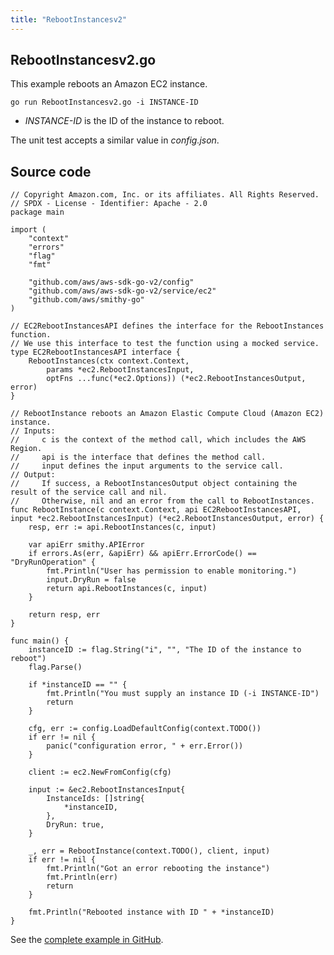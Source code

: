 ```yaml
---
title: "RebootInstancesv2"
---
```

## RebootInstancesv2.go

This example reboots an Amazon EC2 instance.

`go run RebootInstancesv2.go -i INSTANCE-ID`

- _INSTANCE-ID_ is the ID of the instance to reboot.

The unit test accepts a similar value in _config.json_.

## Source code

```
// Copyright Amazon.com, Inc. or its affiliates. All Rights Reserved.
// SPDX - License - Identifier: Apache - 2.0
package main

import (
	"context"
	"errors"
	"flag"
	"fmt"

	"github.com/aws/aws-sdk-go-v2/config"
	"github.com/aws/aws-sdk-go-v2/service/ec2"
	"github.com/aws/smithy-go"
)

// EC2RebootInstancesAPI defines the interface for the RebootInstances function.
// We use this interface to test the function using a mocked service.
type EC2RebootInstancesAPI interface {
	RebootInstances(ctx context.Context,
		params *ec2.RebootInstancesInput,
		optFns ...func(*ec2.Options)) (*ec2.RebootInstancesOutput, error)
}

// RebootInstance reboots an Amazon Elastic Compute Cloud (Amazon EC2) instance.
// Inputs:
//     c is the context of the method call, which includes the AWS Region.
//     api is the interface that defines the method call.
//     input defines the input arguments to the service call.
// Output:
//     If success, a RebootInstancesOutput object containing the result of the service call and nil.
//     Otherwise, nil and an error from the call to RebootInstances.
func RebootInstance(c context.Context, api EC2RebootInstancesAPI, input *ec2.RebootInstancesInput) (*ec2.RebootInstancesOutput, error) {
	resp, err := api.RebootInstances(c, input)

    var apiErr smithy.APIError
    if errors.As(err, &apiErr) && apiErr.ErrorCode() == "DryRunOperation" {
        fmt.Println("User has permission to enable monitoring.")
        input.DryRun = false
        return api.RebootInstances(c, input)
    }

	return resp, err
}

func main() {
	instanceID := flag.String("i", "", "The ID of the instance to reboot")
	flag.Parse()

	if *instanceID == "" {
		fmt.Println("You must supply an instance ID (-i INSTANCE-ID")
		return
	}

	cfg, err := config.LoadDefaultConfig(context.TODO())
	if err != nil {
		panic("configuration error, " + err.Error())
	}

	client := ec2.NewFromConfig(cfg)

	input := &ec2.RebootInstancesInput{
		InstanceIds: []string{
			*instanceID,
		},
		DryRun: true,
	}

	_, err = RebootInstance(context.TODO(), client, input)
	if err != nil {
		fmt.Println("Got an error rebooting the instance")
		fmt.Println(err)
		return
	}

	fmt.Println("Rebooted instance with ID " + *instanceID)
}

```

See the [complete example in GitHub](https://github.com/awsdocs/aws-doc-sdk-examples/blob/master/gov2/ec2/RebootInstances/RebootInstancesv2.go).